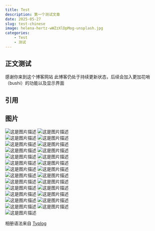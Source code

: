 ```yaml
---
title: Test
description: 第一个测试文章
date: 2025-05-27
slug: test-chinese
image: helena-hertz-wWZzXlDpMog-unsplash.jpg
categories:
    - Test
    - 测试
---
```


## 正文测试

感谢你来到这个博客网站
此博客仍处于持续更新状态，后续会加入更加花哨（bushi）的功能以及显示界面
## 引用



## 图片

![这是图片描述](微信图片_20250527201642.jpg) ![这是图片描述](微信图片_20250527204203.jpg)  
![这是图片描述](微信图片_202505272042031.jpg) ![这是图片描述](微信图片_202505272042032.jpg)  
![这是图片描述](微信图片_202505272042033.jpg) ![这是图片描述](微信图片_202505272042034.jpg)  
![这是图片描述](微信图片_202505272042035.jpg) ![这是图片描述](微信图片_202505272042036.jpg)  
![这是图片描述](微信图片_202505272042037.jpg) ![这是图片描述](微信图片_20250527204204.jpg)  
![这是图片描述](微信图片_202505272042041.jpg) ![这是图片描述](微信图片_202505272042042.jpg)  
![这是图片描述](微信图片_202505272042043.jpg) ![这是图片描述](微信图片_202505272042044.jpg)  
![这是图片描述](微信图片_202505272042045.jpg) ![这是图片描述](微信图片_202505272042046.jpg)  
![这是图片描述](微信图片_202505272042047.jpg) ![这是图片描述](微信图片_202505272042048.jpg)  
![这是图片描述](微信图片_20250527204205.jpg) ![这是图片描述](微信图片_202505272042051.jpg)  
![这是图片描述](微信图片_202505272042052.jpg) ![这是图片描述](微信图片_202505272042053.jpg)  
![这是图片描述](微信图片_202505272042054.jpg) ![这是图片描述](微信图片_202505272042055.jpg)  
![这是图片描述](微信图片_202505272042056.jpg) ![这是图片描述](微信图片_202505272042057.jpg)  
![这是图片描述](微信图片_202505272042058.jpg)





相册语法来自 [Typlog](https://typlog.com/)
